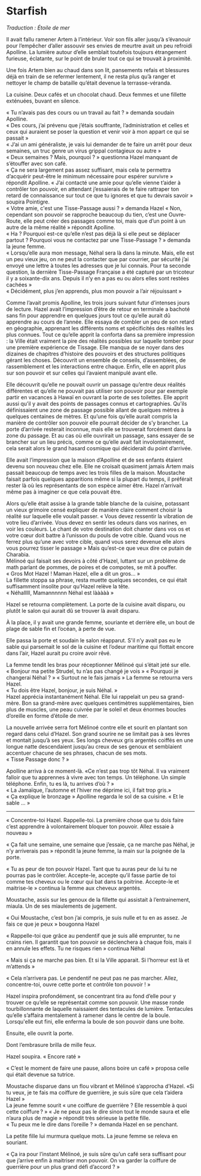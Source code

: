 # Starfish

*Traduction : Étoile de mer*

Il avait fallu ramener Artem à l’intérieur. Voir son fils aller jusqu’à s’évanouir pour l’empêcher d’aller assouvir ses envies de meurtre avait un peu refroidi Apolline. La lumière autour d’elle semblait toutefois toujours étrangement furieuse, éclatante, sur le point de bruler tout ce qui se trouvait à proximité.   

Une fois Artem bien au chaud dans son lit, pansements refais et blessures déjà en train de se refermer lentement, il ne resta plus qu’à ranger et nettoyer le champ de bataille qu’était devenue la terrasse-véranda.   

La cuisine. Deux cafés et un chocolat chaud. Deux femmes et une fillette exténuées, buvant en silence.   

« Tu n’avais pas des cours ou un travail au fait ? » demanda soudain Apolline.    
« Des cours, j’ai prévenu que j’étais souffrante, l’administration et celles et ceux qui auraient se poser la question et venir voir à mon appart ce qui se passait »    
« J’ai un ami généraliste, je vais lui demander de te faire un arrêt pour deux semaines, un truc genre un virus grippal contagieux ou autre »  
« Deux semaines ? Mais, pourquoi ? » questionna Hazel manquant de s’étouffer avec son café.   
« Ça ne sera largement pas assez suffisant, mais cela te permettra d’acquérir peut-être le minimum nécessaire pour espérer survivre » répondit Apolline. 
« J’ai contacté une amie pour qu’elle vienne t’aider à contrôler ton pouvoir, en attendant j’essaierais de te faire rattraper ton retard de connaissance sur tout ce que tu ignores et que tu devrais savoir » soupira Pointigre.   
« Votre amie, c'est une Tisse-Passage aussi ? » demanda Hazel 
« Non, cependant son pouvoir se rapproche beaucoup du tien, c’est une Ouvre-Route, elle peut créer des passages comme toi, mais que d’un point à un autre de la même réalité » répondit Apolline.   
« Ha ? Pourquoi est-ce qu’elle n’est pas déjà là si elle peut se déplacer partout ? Pourquoi vous ne contactez par une Tisse-Passage ? » demanda la jeune femme.   
« Lorsqu’elle aura mon message, Néhal sera là dans la minute. Mais, elle est un peu vieux jeu, on ne peut la contacter que par courrier, par sécurité j’ai envoyé une lettre à toutes les adresses que je lui connais. Pour ta seconde question, la dernière Tisse-Passage Française a été capturé par un tricoteur il y a soixante-dix ans. Depuis il n’y en a pas eu ou alors elles sont restées cachées »   
« Décidément, plus j’en apprends, plus mon pouvoir a l’air réjouissant »   

Comme l’avait promis Apolline, les trois jours suivant futur d’intenses jours de lecture. Hazel avait l’impression d’être de retour en terminale a bachoté sans fin pour apprendre en quelques jours tout ce qu’elle aurait dû apprendre au cours de l’année. Elle essaya de combler un peu de son retard en géographie, apprenant les différents noms et spécificités des réalités les plus connues. Tout ce qu’elle apprit la conforta dans sa première impression : la Ville était vraiment la pire des réalités possibles sur laquelle tomber pour une première expérience de Tissage. Elle manqua de se noyer dans des dizaines de chapitres d’histoire des pouvoirs et des structures politiques gérant les choses. Découvrit un ensemble de conseils, d’assemblées, de rassemblement et les interactions entre chaque. Enfin, elle en apprit plus sur son pouvoir et sur celles qui l’avaient manipulé avant elle. 

Elle découvrit qu’elle ne pouvait ouvrir un passage qu’entre deux réalités différentes et qu’elle ne pouvait pas utiliser son pouvoir pour par exemple partir en vacances à Hawaï en ouvrant la porte de ses toilettes. Elle apprit aussi qu’il y avait des points de passages connus et cartographies. Qu’ils définissaient une zone de passage possible allant de quelques mètres à quelques centaines de mètres. Et qu’une fois qu’elle aurait compris la manière de contrôler son pouvoir elle pourrait décider de s’y brancher. La porte d’arrivée resterait inconnue, mais elle se trouverait forcément dans la zone du passage. Et au cas où elle ouvrirait un passage, sans essayer de se brancher sur un lieu précis, comme ce qu’elle avait fait involontairement, cela serait alors le grand hasard cosmique qui déciderait du point d’arrivée. 

Elle avait l’impression que la maison d’Apolline et de ses enfants étaient devenu son nouveau chez elle. Elle ne croisait quasiment jamais Artem mais passait beaucoup de temps avec les trois filles de la maison. Moustache faisait parfois quelques apparitions même si la plupart du temps, il préférait rester là où les représentants de son espèce aimer être. Hazel n’arrivait même pas à imaginer ce que cela pouvait être. 

Alors qu’elle était assise à la grande table blanche de la cuisine, potassant un vieux grimoire censé expliquer de manière claire comment choisir la réalité sur laquelle elle voulait passer. « Vous devez ressentir la vibration de votre lieu d’arrivée. Vous devez en sentir les odeurs dans vos narines, en voir les couleurs. Le chant de votre destination doit chanter dans vos os et votre cœur doit battre à l’unisson du pouls de votre cible. Quand vous ne ferrez plus qu’une avec votre cible, quand vous serez devenue elle alors vous pourrez tisser le passage » Mais qu’est-ce que veux dire ce putain de Charabia.   
Mélinoé qui faisait ses devoirs à côté d’Hazel, luttant sur un problème de math parlant de pommes, de poires et de compotes, se mit à pouffer.   
« Gros Mot Hazel ! Maman Hazel, elle a dit un gros... »   
La fillette stoppa sa phrase, resta muette quelques secondes, ce qui était suffisamment insolite pour qu’Hazel relève la tête.   
 « Néhalllll, Mamannnnnn Néhal est lààààà »   

Hazel se retourna complètement. La porte de la cuisine avait disparu, ou plutôt le salon qui aurait dû se trouver là avait disparu. 

À la place, il y avait une grande femme, souriante et derrière elle, un bout de plage de sable fin et l’océan, à perte de vue.  

Elle passa la porte et soudain le salon réapparut. S'il n’y avait pas eu le sable qui parsemait le sol de la cuisine et l’odeur maritime qui flottait encore dans l’air, Hazel aurait pu croire avoir rêvé. 

La femme tendit les bras pour réceptionner Mélinoé qui s’était jeté sur elle.   
« Bonjour ma petite Strudel, tu n’as pas changé je vois » 
« Pourquoi je changerai Néhal ? » 
« Surtout ne le fais jamais » 
La femme se retourna vers Hazel.   
« Tu dois être Hazel, bonjour, je suis Néhal. »  
Hazel apprécia instantanément Néhal. Elle lui rappelait un peu sa grand-mère.   Bon sa grand-mère avec quelques centimètres supplémentaires, bien plus de muscles, une peau cuivrée par le soleil et deux énormes boucles d’oreille en forme d’étoile de mer.  

La nouvelle arrivée serra fort Mélinoé contre elle et sourit en plantant son regard dans celui d’Hazel. Son grand sourire ne se limitait pas à ses lèvres et montait jusqu’à ses yeux. Ses longs cheveux gris argentés coiffés en une longue natte descendaient jusqu’au creux de ses genoux et semblaient accentuer chacune de ses phrases, chacun de ses mots.   
« Tisse Passage donc ? »  

Apolline arriva à ce moment-là. «Ce n’est pas trop tôt Néhal. Il va vraiment falloir que tu apprennes à vivre avec ton temps. Un téléphone. Un simple téléphone. Enfin, tu es là, tu arrives d’où ? »   
« La Jamaïque, l’automne et l’hiver me déprime ici, il fait trop gris.»  
« Ça explique le bronzage » Apolline regarda le sol de sa cuisine. « Et le sable … »   

---------------

« Concentre-toi Hazel. Rappelle-toi. La première chose que tu dois faire c’est apprendre à volontairement bloquer ton pouvoir. Allez essaie à nouveau »

« Ça fait une semaine, une semaine que j’essaie, ça ne marche pas Néhal, je n’y arriverais pas » répondit la jeune femme, la main sur la poignée de la porte. 

« Tu as peur de ton pouvoir Hazel. Tant que tu auras peur de lui tu ne pourras pas le contrôler. Accepte-le, accepte qu’il fasse partie de toi comme tes cheveux ou le cœur qui bat dans ta poitrine. Accepte-le et maitrise-le » continua la femme aux cheveux argentés. 

Moustache, assis sur les genoux de la fillette qui assistait à l’entrainement, miaula. Un de ses miaulements de jugement. 

« Oui Moustache, c’est bon j’ai compris, je suis nulle et tu en as assez. Je fais ce que je peux » bougonna Hazel 

« Rappelle-toi que grâce au pendentif que je suis allé emprunter, tu ne crains rien. Il garantit que ton pouvoir se déclenchera à chaque fois, mais il en annule les effets. Tu ne risques rien » continua Néhal 

« Mais si ça ne marche pas bien. Et si la Ville apparait. Si l’horreur est là et m’attends »   

« Cela n’arrivera pas. Le pendentif ne peut pas ne pas marcher. Allez, concentre-toi, ouvre cette porte et contrôle ton pouvoir ! » 

Hazel inspira profondément, se concentrant tira au fond d’elle pour y trouver ce qu’elle se représentait comme son pouvoir. Une masse ronde tourbillonnante de laquelle naissaient des tentacules de lumière. Tentacules qu’elle s’affaira mentalement à ramener dans le centre de la boule. Lorsqu'elle eut fini, elle enferma la boule de son pouvoir dans une boite. 

Ensuite, elle ouvrit la porte. 

Dont l’embrasure brilla de mille feux. 

Hazel soupira. « Encore raté » 

« C’est le moment de faire une pause, allons boire un café » proposa celle qui était devenue sa tutrice. 

Moustache disparue dans un flou vibrant et Mélinoé s’approcha d’Hazel. «Si tu veux, je te fais ma coiffure de guerrière, je suis sûre que cela t’aidera Hazel »  
La jeune femme sourit « une coiffure de guerrière ? Elle ressemble à quoi cette coiffure ? » 
« Je ne peux pas le dire sinon tout le monde saura et elle n’aura plus de magie » répondit très sérieuse la petite fille.   
« Tu peux me le dire dans l’oreille ? » demanda Hazel en se penchant. 

La petite fille lui murmura quelque mots. La jeune femme se releva en souriant. 

« Ça ira pour l’instant Mélinoé, je suis sûre qu’un café sera suffisant pour que j’arrive enfin à maitriser mon pouvoir. On va garder la coiffure de guerrière pour un plus grand défi d’accord ? » 

 